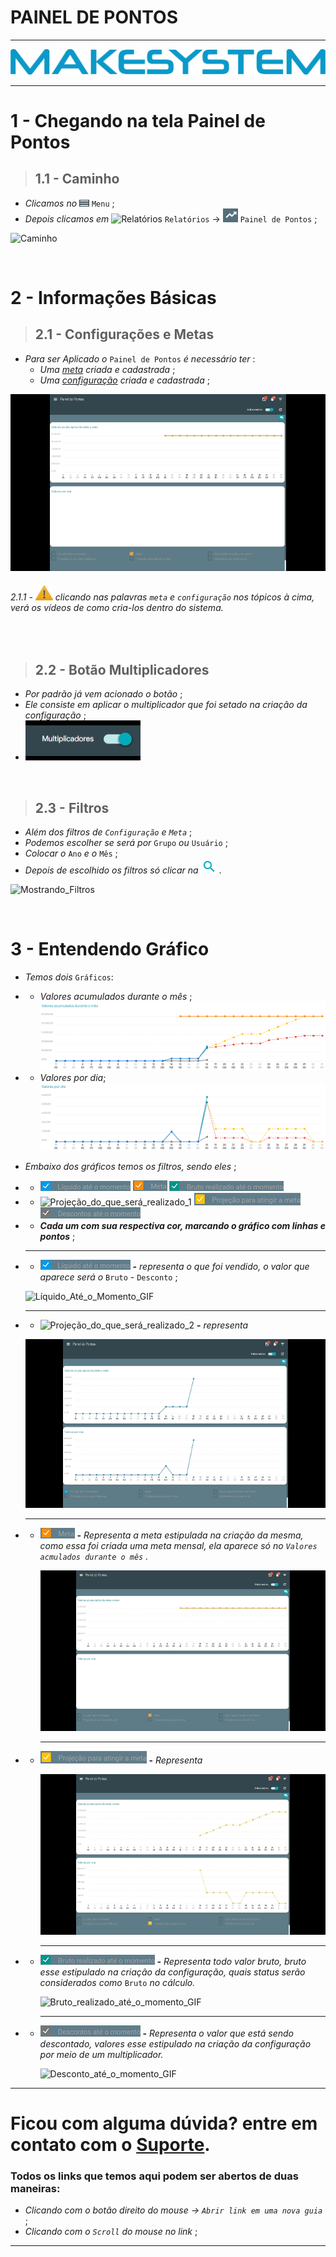 # PAINEL DE PONTOS

---

[![Logo_Make](https://raw.githubusercontent.com/Makesystem/manuais/main/webccrm/telas/img_padrao/makesystem.png)](https://www.makesystem.com.br/)

---

# 1 - Chegando na tela Painel de Pontos
>## __1.1 - Caminho__
* _Clicamos no_ ![menu](https://raw.githubusercontent.com/Makesystem/manuais/main/webccrm/telas/img_padrao/menu1.png) `Menu` ;
* _Depois clicamos em_  ![Relatórios](https://raw.githubusercontent.com/Makesystem/manuais/main/webccrm/telas/img_padrao/relatórios_1.png) `Relatórios` -> ![Painel_De_Pontos](https://raw.githubusercontent.com/Makesystem/manuais/main/webccrm/telas/img_padrao/PainelDePontos.png) `Painel de Pontos` ;
  
![Caminho](https://raw.githubusercontent.com/Makesystem/manuais/main/webccrm/telas/separacao_tela/tela_painel_de_pontos/caminho.gif)

<br />

# 2 - Informações Básicas
>## __2.1 - Configurações e Metas__
* _Para ser Aplicado o_ `Painel de Pontos` _é necessário ter_ :
  * _Uma [meta](https://youtu.be/I9LTHVsGVlA?t=23) criada e cadastrada_ ;
  * _Uma [configuração](https://youtu.be/S8WrsXjE2uA?t=21) criada e cadastrada_ ;

![Mostrando_Meta_Config](https://raw.githubusercontent.com/Makesystem/manuais/main/webccrm/telas/separacao_tela/tela_painel_de_pontos/meta.gif)

###### 2.1.1 - ![Warning](https://raw.githubusercontent.com/Makesystem/manuais/main/webccrm/telas/img_padrao/waarning.png) clicando nas palavras `meta` e `configuração` nos tópicos à cima, verá os vídeos de como cria-los dentro do sistema.

<br />

>## __2.2 - Botão Multiplicadores__
* _Por padrão já vem acionado o botão_ ;
* _Ele consiste em aplicar o multiplicador que foi setado na criação da configuração_ ;
* ![Btn_Multiplicadores](https://raw.githubusercontent.com/Makesystem/manuais/main/webccrm/telas/separacao_tela/tela_painel_de_pontos/btn_multiplicadores.gif)

<br />

>## __2.3 - Filtros__
* _Além dos filtros de `Configuração` e `Meta`_ ;
* _Podemos escolher se será por_ `Grupo` _ou_ `Usuário` ;
* _Colocar o_ `Ano` _e o_ `Mês` ;
* _Depois de escolhido os filtros só clicar na_ ![Lupa_Filtro](https://raw.githubusercontent.com/Makesystem/manuais/main/webccrm/telas/img_padrao/filtro2.png) .

![Mostrando_Filtros](https://github.com/Makesystem/manuais/raw/main/webccrm/telas/separacao_tela/tela_painel_de_pontos/filtros.gif)

<br />

# 3 - Entendendo Gráfico
* _Temos dois_ `Gráficos`:
* * _Valores acumulados durante o mês_ ;
   ![Valores_Acumuluados_Mês](https://raw.githubusercontent.com/Makesystem/manuais/main/webccrm/telas/separacao_tela/tela_painel_de_pontos/valor_acumulado_mes.png)
* * _Valores por dia_;
    ![Valores_Por_Dia](https://raw.githubusercontent.com/Makesystem/manuais/main/webccrm/telas/separacao_tela/tela_painel_de_pontos/valor_por_dia.png)
* _Embaixo dos gráficos temos os filtros, sendo eles_ ;
*  * ![Líquido_Até_o_Momento_1](https://raw.githubusercontent.com/Makesystem/manuais/main/webccrm/telas/separacao_tela/tela_painel_de_pontos/liq_ate_o_momento.png) ![Meta_1](https://raw.githubusercontent.com/Makesystem/manuais/main/webccrm/telas/separacao_tela/tela_painel_de_pontos/meta.png) ![Bruto_realizado_até_o_momento_1](https://raw.githubusercontent.com/Makesystem/manuais/main/webccrm/telas/separacao_tela/tela_painel_de_pontos/bruto_realz_ate_o_momento.png)
*  * ![Projeção_do_que_será_realizado_1](https://raw.githubusercontent.com/Makesystem/manuais/main/webccrm/telas/separacao_tela/tela_painel_de_pontos/projec_do_que_ser%C3%A1_realizado.png) ![Projeção_para_atingir_a_meta_1](https://raw.githubusercontent.com/Makesystem/manuais/main/webccrm/telas/separacao_tela/tela_painel_de_pontos/projec_para_atingir_meta.png) ![Desconto_até_o_momento_1](https://raw.githubusercontent.com/Makesystem/manuais/main/webccrm/telas/separacao_tela/tela_painel_de_pontos/descontos_ate_o_momento.png)
*  * **_Cada um com sua respectiva cor, marcando o gráfico com linhas e pontos_** ;
   ___
*  * ![Líquido_Até_o_Momento_2](https://raw.githubusercontent.com/Makesystem/manuais/main/webccrm/telas/separacao_tela/tela_painel_de_pontos/liq_ate_o_momento.png) **-** _representa o que foi vendido, o valor que aparece será o_ `Bruto` - `Desconto` ;
    
    ![Líquido_Até_o_Momento_GIF](https://raw.githubusercontent.com/Makesystem/manuais/main/webccrm/telas/separacao_tela/tela_painel_de_pontos/liquido_at%C3%A9_o_momento.gif)
    ___
* * ![Projeção_do_que_será_realizado_2](https://raw.githubusercontent.com/Makesystem/manuais/main/webccrm/telas/separacao_tela/tela_painel_de_pontos/projec_do_que_ser%C3%A1_realizado.png) **-** _representa_
  
  ![Projeção_do_que_será_realizado_GIF](https://raw.githubusercontent.com/Makesystem/manuais/main/webccrm/telas/separacao_tela/tela_painel_de_pontos/proje%C3%A7%C3%A3o_do_que_ser%C3%A1_realizado.gif)
    ___
* * ![Meta_2](https://raw.githubusercontent.com/Makesystem/manuais/main/webccrm/telas/separacao_tela/tela_painel_de_pontos/meta.png) **-** _Representa a meta estipulada na criação da mesma, como essa foi criada uma meta mensal, ela aparece só no `Valores acmulados durante o mês` ._
    
    ![Meta_GIF](https://raw.githubusercontent.com/Makesystem/manuais/main/webccrm/telas/separacao_tela/tela_painel_de_pontos/meta.gif)
    ___
* * ![Projeção_para_atingir_a_meta_2](https://raw.githubusercontent.com/Makesystem/manuais/main/webccrm/telas/separacao_tela/tela_painel_de_pontos/projec_para_atingir_meta.png) **-** _Representa_
    
    ![Projeção_para_atingir_a_meta_GIF](https://raw.githubusercontent.com/Makesystem/manuais/main/webccrm/telas/separacao_tela/tela_painel_de_pontos/proje%C3%A7%C3%A3o_para_atingir_a_meta.gif)
    ___
* * ![Bruto_realizado_até_o_momento_2](https://raw.githubusercontent.com/Makesystem/manuais/main/webccrm/telas/separacao_tela/tela_painel_de_pontos/bruto_realz_ate_o_momento.png) **-** _Representa todo valor bruto, bruto esse estipulado na criação da configuração, quais status serão considerados como_ `Bruto` _no cálculo._
    
    ![Bruto_realizado_até_o_momento_GIF](https://raw.githubusercontent.com/Makesystem/manuais/main/webccrm/telas/separacao_tela/tela_painel_de_pontos/bruto_realizado_at%C3%A9_o_momento.gif)
    ___
* * ![Desconto_até_o_momento_2](https://raw.githubusercontent.com/Makesystem/manuais/main/webccrm/telas/separacao_tela/tela_painel_de_pontos/descontos_ate_o_momento.png) **-** _Representa o valor que está sendo descontado, valores esse estipulado na criação da configuração por meio de um multiplicador._
    
    ![Desconto_até_o_momento_GIF](https://raw.githubusercontent.com/Makesystem/manuais/main/webccrm/telas/separacao_tela/tela_painel_de_pontos/desconto_at%C3%A9_o_momento.gif)

---

# Ficou com alguma dúvida? entre em contato com o [Suporte](http://api.whatsapp.com/send?1=pt_BR&phone=555130661344).

### Todos os links que temos aqui podem ser abertos de duas maneiras:
* _Clicando com o botão direito do mouse -> `Abrir link em uma nova guia`_ ;
* _Clicando com o `Scroll` do mouse no link_ ;

---
